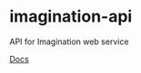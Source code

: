 # imagination-api
API for Imagination web service

[Docs](http://ec2-13-61-35-191.eu-north-1.compute.amazonaws.com/api/docs#/)
